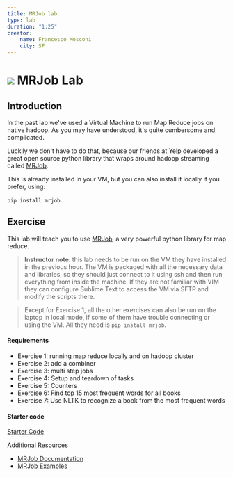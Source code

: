 ```yaml
---
title: MRJob lab
type: lab
duration: "1:25"
creator:
    name: Francesco Mosconi
    city: SF
---
```


# ![](https://ga-dash.s3.amazonaws.com/production/assets/logo-9f88ae6c9c3871690e33280fcf557f33.png) MRJob Lab

## Introduction
In the past lab we've used a Virtual Machine to run Map Reduce jobs on native hadoop. As you may have understood, it's quite cumbersome and complicated.

Luckily we don't have to do that, because our friends at Yelp developed a great open source python library that wraps around hadoop streaming called [MRJob](https://github.com/Yelp/mrjob).

This is already installed in your VM, but you can also install it locally if you prefer, using:

`pip install mrjob`.

## Exercise

This lab will teach you to use [MRJob](https://github.com/Yelp/mrjob), a very powerful python library for map reduce.

> **Instructor note**: this lab needs to be run on the VM they have installed in the previous hour. The VM is packaged with all the necessary data and libraries, so they should just connect to it using ssh and then run everything from inside the machine. If they are not familiar with VIM they can configure Sublime Text to access the VM via SFTP and modify the scripts there.

> Except for Exercise 1, all the other exercises can also be run on the laptop in local mode, if some of them have trouble connecting or using the VM. All they need is `pip install mrjob`.

#### Requirements
- Exercise 1: running map reduce locally and on hadoop cluster
- Exercise 2: add a combiner
- Exercise 3: multi step jobs
- Exercise 4: Setup and teardown of tasks
- Exercise 5: Counters
- Exercise 6: Find top 15 most frequent words for all books
- Exercise 7: Use NLTK to recognize a book from the most frequent words

#### Starter code

[Starter Code](./assets/code/starter-code/starter-code.ipynb)



Additional Resources

- [MRJob Documentation](https://pythonhosted.org/mrjob/)
- [MRJob Examples](https://github.com/Yelp/mrjob/tree/master/mrjob/examples)
